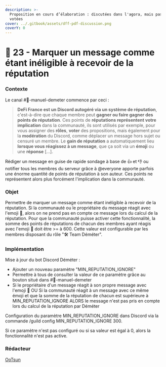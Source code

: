 ```yaml
---
description: >-
  Proposition en cours d’élaboration : discutées dans l'agora, mais pas encore
  votées
cover: ../.gitbook/assets/dff-pdf-discussion.png
coverY: 0
---
```


# 💬 23 - Marquer un message comme étant inéligible à recevoir de la réputation

### Contexte

Le canal #📕-manuel-demeter commence par ceci :

> **DeFi France est un Discord autogéré via un système de réputation**, c'est-à-dire que chaque membre peut **gagner ou faire gagner des points de réputation**. Ces points de **réputations représentent votre implication** dans la communauté, ils sont utilisés par exemple, pour vous assigner des **rôles**, **voter** des propositions, mais également pour la **modération** du Discord, comme déplacer un message hors sujet ou censuré un membre. Le **gain de réputation** a automatiquement lieu **lorsque vous réagissez à un message**, que ça soit via un **émoji** ou une **réponse** \[...].

Rédiger un message en guise de rapide sondage à base de :thumbsup: et :thumbsdown: ou notifier tous les membres du serveur grâce à @everyone apporte parfois une énorme quantité de points de réputation à son auteur. Ces points ne représentent alors plus forcément l'implication dans la communauté.

### Objet

Permettre de marquer un message comme étant inéligible à recevoir de la réputation. Si la communauté ou le propriétaire du message réagit avec l'emoji 🙈, alors on ne prend pas en compte ce message lors du calcul de la réputation. Pour que la communauté puisse activer cette fonctionnalité, la somme des points de réputations de chacun des membres ayant réagis avec l'emoji 🙈 doit être >= à 600. Cette valeur est configurable par les membres disposant du rôle "🛠 Team Déméter".

### Implémentation

Mise à jour du bot Discord Déméter :

* Ajouter un nouveau paramètre "MIN\_REPUTATION\_IGNORE"
* Permettre à tous de consulter la valeur de ce paramètre grâce au bouton situé dans #📕-manuel-demeter
* Si le propriétaire d'un message réagit à son propre message avec l'emoji 🙈 OU Si la communauté réagit à un message avec ce même émoji et que la somme de la réputation de chacun est supérieure à MIN\_REPUTATION\_IGNORE ALORS le message n'est pas pris en compte lors du calcul de la réputation par Déméter

Configuration du paramètre MIN\_REPUTATION\_IGNORE dans Discord via la commande /guild config MIN\_REPUTATION\_IGNORE 300.

Si ce paramètre n'est pas configuré ou si sa valeur est égal à 0, alors la fonctionnalité n'est pas active.

### Rédacteur

[OoTsun](https://app.gitbook.com/u/7X8PEdE3ERU9ob8UNY8rAUwz4073 "mention")
